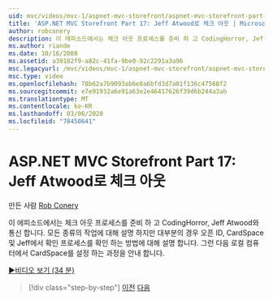 ```yaml
---
uid: mvc/videos/mvc-1/aspnet-mvc-storefront/aspnet-mvc-storefront-part-17-checkout-with-jeff-atwood
title: 'ASP.NET MVC Storefront Part 17: Jeff Atwood로 체크 아웃 | Microsoft Docs'
author: robconery
description: 이 에피소드에서는 체크 아웃 프로세스를 준비 하 고 CodingHorror, Jeff Atwood와 통신 합니다. 모든 종류의 항목에 대해 설명 하지만 대부분은
ms.author: riande
ms.date: 10/16/2008
ms.assetid: a39182f9-a82c-41fa-9be0-92c2291a3a96
msc.legacyurl: /mvc/videos/mvc-1/aspnet-mvc-storefront/aspnet-mvc-storefront-part-17-checkout-with-jeff-atwood
msc.type: video
ms.openlocfilehash: 78b62a7b9093ab6e8a6bfd3d7a01f136c47568f2
ms.sourcegitcommit: e7e91932a6e91a63e2e46417626f39d6b244a3ab
ms.translationtype: MT
ms.contentlocale: ko-KR
ms.lasthandoff: 03/06/2020
ms.locfileid: "78450641"
---
```

# <a name="aspnet-mvc-storefront-part-17-checkout-with-jeff-atwood"></a>ASP.NET MVC Storefront Part 17: Jeff Atwood로 체크 아웃

만든 사람 [Rob Conery](https://github.com/robconery)

이 에피소드에서는 체크 아웃 프로세스를 준비 하 고 CodingHorror, Jeff Atwood와 통신 합니다. 모든 종류의 작업에 대해 설명 하지만 대부분의 경우 오픈 ID, CardSpace 및 Jeff에서 확인 프로세스를 확인 하는 방법에 대해 설명 합니다. 그런 다음 로컬 컴퓨터에서 CardSpace를 설정 하는 과정을 안내 합니다.

[&#9654;비디오 보기 (34 분)](https://channel9.msdn.com/Blogs/ASP-NET-Site-Videos/aspnet-mvc-storefront-part-17-checkout-with-jeff-atwood)

> [!div class="step-by-step"]
> [이전](aspnet-mvc-storefront-part-16-membership-redo-with-openid.md)
> [다음](aspnet-mvc-storefront-part-18-creating-an-experience.md)
